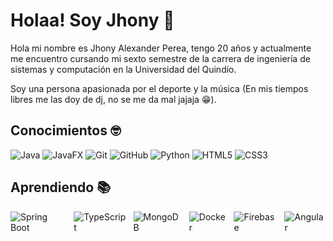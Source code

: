 <div>
  <h1>Holaa! Soy Jhony 👋</h1>
</div>
<div>
  <p>Hola mi nombre es Jhony Alexander Perea, tengo 20 años y actualmente me encuentro cursando mi sexto semestre de 
  la carrera de ingeniería de sistemas y computación en la Universidad del Quindío.</p>
  <p>Soy una persona apasionada por el deporte y
  la música (En mis tiempos libres me las doy de dj, no se me da mal jajaja 😁).</p>
</div>

<div>
  <h2>Conocimientos 🤓</h2>
  <p>
    <img src="https://img.shields.io/badge/Java-%23f89820.svg?style=for-the-badge&logo=java&logoColor=white" alt="Java"/>
    <img src="https://img.shields.io/badge/JavaFX-%23007396.svg?style=for-the-badge&logo=java&logoColor=white" alt="JavaFX"/>
    <img src="https://img.shields.io/badge/Git-%23F05033.svg?style=for-the-badge&logo=git&logoColor=white" alt="Git"/>
    <img src="https://img.shields.io/badge/GitHub-%23181717.svg?style=for-the-badge&logo=github&logoColor=white" alt="GitHub"/>
    <img src="https://img.shields.io/badge/Python-%233776AB.svg?style=for-the-badge&logo=python&logoColor=white" alt="Python"/>
    <img src="https://img.shields.io/badge/HTML5-%23E34F26.svg?style=for-the-badge&logo=html5&logoColor=white" alt="HTML5"/>
    <img src="https://img.shields.io/badge/CSS3-%231572B6.svg?style=for-the-badge&logo=css3&logoColor=white" alt="CSS3"/>
  </p>
</div>

<div>
  <h2>Aprendiendo 📚</h2>
  <p style="display: flex; gap: 10px; animation: rotate 5s infinite;">
    <img src="https://img.shields.io/badge/Spring%20Boot-%236DB33F.svg?style=for-the-badge&logo=springboot&logoColor=white" alt="Spring Boot"/>
    <img src="https://img.shields.io/badge/TypeScript-%23007ACC.svg?style=for-the-badge&logo=typescript&logoColor=white" alt="TypeScript"/>
    <img src="https://img.shields.io/badge/MongoDB-%2347A248.svg?style=for-the-badge&logo=mongodb&logoColor=white" alt="MongoDB"/>
    <img src="https://img.shields.io/badge/Docker-%232496ED.svg?style=for-the-badge&logo=docker&logoColor=white" alt="Docker"/>
    <img src="https://img.shields.io/badge/Firebase-%23FFCA28.svg?style=for-the-badge&logo=firebase&logoColor=black" alt="Firebase"/>
    <img src="https://img.shields.io/badge/Angular-DD0031.svg?style=for-the-badge&logo=angular&logoColor=white" alt="Angular"/>
  </p>
</div>